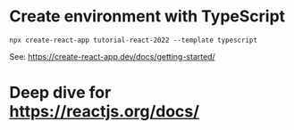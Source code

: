 # Create environment with TypeScript

```
npx create-react-app tutorial-react-2022 --template typescript
```

See: https://create-react-app.dev/docs/getting-started/

# Deep dive for https://reactjs.org/docs/
